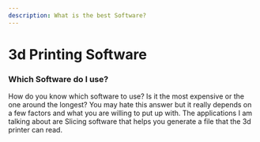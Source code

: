 ```yaml
---
description: What is the best Software?
---
```


# 3d Printing Software

### **Which Software do I use?**

How do you know which software to use? Is it the most expensive or the one around the longest? You may hate this answer but it really depends on a few factors and what you are willing to put up with. The applications I am talking about are Slicing software that helps you generate a file that the 3d printer can read.

